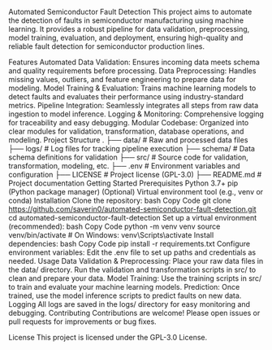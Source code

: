 Automated Semiconductor Fault Detection
This project aims to automate the detection of faults in semiconductor manufacturing using machine learning. It provides a robust pipeline for data validation, preprocessing, model training, evaluation, and deployment, ensuring high-quality and reliable fault detection for semiconductor production lines.

Features
Automated Data Validation: Ensures incoming data meets schema and quality requirements before processing.
Data Preprocessing: Handles missing values, outliers, and feature engineering to prepare data for modeling.
Model Training & Evaluation: Trains machine learning models to detect faults and evaluates their performance using industry-standard metrics.
Pipeline Integration: Seamlessly integrates all steps from raw data ingestion to model inference.
Logging & Monitoring: Comprehensive logging for traceability and easy debugging.
Modular Codebase: Organized into clear modules for validation, transformation, database operations, and modeling.
Project Structure
.
├── data/           # Raw and processed data files
├── logs/           # Log files for tracking pipeline execution
├── schema/         # Data schema definitions for validation
├── src/            # Source code for validation, transformation, modeling, etc.
├── .env            # Environment variables and configuration
├── LICENSE         # Project license (GPL-3.0)
├── README.md       # Project documentation
Getting Started
Prerequisites
Python 3.7+
pip (Python package manager)
(Optional) Virtual environment tool (e.g., venv or conda)
Installation
Clone the repository:
bash
Copy Code
git clone https://github.com/saverin0/automated-semiconductor-fault-detection.git
cd automated-semiconductor-fault-detection
Set up a virtual environment (recommended):
bash
Copy Code
python -m venv venv
source venv/bin/activate  # On Windows: venv\Scripts\activate
Install dependencies:
bash
Copy Code
pip install -r requirements.txt
Configure environment variables:
Edit the .env file to set up paths and credentials as needed.
Usage
Data Validation & Preprocessing:
Place your raw data files in the data/ directory.
Run the validation and transformation scripts in src/ to clean and prepare your data.
Model Training:
Use the training scripts in src/ to train and evaluate your machine learning models.
Prediction:
Once trained, use the model inference scripts to predict faults on new data.
Logging
All logs are saved in the logs/ directory for easy monitoring and debugging.
Contributing
Contributions are welcome! Please open issues or pull requests for improvements or bug fixes.

License
This project is licensed under the GPL-3.0 License.
